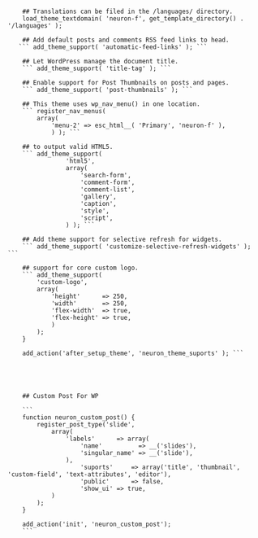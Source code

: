 ``` function neuron_theme_suports() {

    ## Translations can be filed in the /languages/ directory.
    load_theme_textdomain( 'neuron-f', get_template_directory() . '/languages' ); 

    ## Add default posts and comments RSS feed links to head.
   ``` add_theme_support( 'automatic-feed-links' ); ```

    ## Let WordPress manage the document title.
    ``` add_theme_support( 'title-tag' ); ```

    ## Enable support for Post Thumbnails on posts and pages.
    ``` add_theme_support( 'post-thumbnails' ); ```

    ## This theme uses wp_nav_menu() in one location.
	``` register_nav_menus(
		array(
			'menu-2' => esc_html__( 'Primary', 'neuron-f' ),
			) ); ```

    ## to output valid HTML5.
    ``` add_theme_support(
                'html5',
                array(
                    'search-form',
                    'comment-form',
                    'comment-list',
                    'gallery',
                    'caption',
                    'style',
                    'script',
                ) ); ```
    
    ## Add theme support for selective refresh for widgets.
	``` add_theme_support( 'customize-selective-refresh-widgets' ); ```
    
    ## support for core custom logo.
    ``` add_theme_support(
        'custom-logo',
        array(
            'height'      => 250,
            'width'       => 250,
            'flex-width'  => true,
            'flex-height' => true,
            )
        );
    }

    add_action('after_setup_theme', 'neuron_theme_suports' ); ```





    ## Custom Post For WP

    ```
    function neuron_custom_post() {
        register_post_type('slide',
            array(
                'labels'      => array(
                    'name'          => __('slides'),
                    'singular_name' => __('slide'),
                ),
                    'suports'     => array('title', 'thumbnail', 'custom-field', 'text-attributes', 'editor'),
                    'public'      => false,
                    'show_ui' => true,
            )
        );
    }

    add_action('init', 'neuron_custom_post');
    ```
